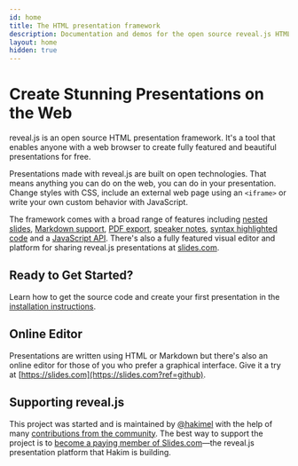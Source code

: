 ```yaml
---
id: home
title: The HTML presentation framework
description: Documentation and demos for the open source reveal.js HTML presentation framework.
layout: home
hidden: true
---
```


# Create Stunning Presentations on the Web

reveal.js is an open source HTML presentation framework. It's a tool that enables anyone with a web browser to create fully featured and beautiful presentations for free.

Presentations made with reveal.js are built on open technologies. That means anything you can do on the web, you can do in your presentation. Change styles with CSS, include an external web page using an `<iframe>` or write your own custom behavior with JavaScript.

The framework comes with a broad range of features including [nested slides](/vertical-slides/), [Markdown support](/markdown), [PDF export](/pdf-export), [speaker notes](/speaker-view/), [syntax highlighted code](/code) and a [JavaScript API](/api). There's also a fully featured visual editor and platform for sharing reveal.js presentations at [slides.com](https://slides.com?ref=github).


## Ready to Get Started?

Learn how to get the source code and create your first presentation in the [installation instructions](/installation).

## Online Editor

Presentations are written using HTML or Markdown but there's also an online editor for those of you who prefer a graphical interface. Give it a try at [https://slides.com](https://slides.com?ref=github).

## Supporting reveal.js

This project was started and is maintained by [@hakimel](https://github.com/hakimel/) with the help of many [contributions from the community](https://github.com/hakimel/reveal.js/graphs/contributors). The best way to support the project is to [become a paying member of Slides.com](https://slides.com/pricing)—the reveal.js presentation platform that Hakim is building.

